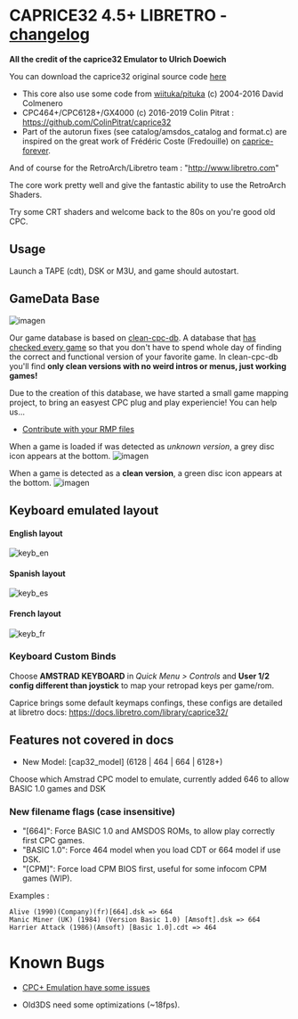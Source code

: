 # CAPRICE32 4.5+ LIBRETRO - [changelog](CHANGES.md)

**All the credit of the caprice32 Emulator to Ulrich Doewich**

You can download the caprice32 original source code [here](http://sourceforge.net/projects/caprice32/)

* This core also use some code from [wiituka/pituka](http://code.google.com/p/wiituka/) (c) 2004-2016 David Colmenero
* CPC464+/CPC6128+/GX4000 (c) 2016-2019 Colin Pitrat : https://github.com/ColinPitrat/caprice32
* Part of the autorun fixes (see catalog/amsdos_catalog and format.c) are inspired on the great work of Frédéric Coste (Fredouille) on [caprice-forever](https://www.cpc-power.com/cpcarchives/index.php?page=articles&num=445).

And of course for the RetroArch/Libretro team : "http://www.libretro.com"

The core work pretty well and give the fantastic ability to use the RetroArch Shaders.

Try some CRT shaders and welcome back to the 80s on you're good old CPC.

## Usage

Launch a TAPE (cdt), DSK or M3U, and game should autostart.


## GameData Base

![imagen](https://user-images.githubusercontent.com/560310/172238790-09ca924a-099c-4c45-a0be-1738b8d6fa6f.png)

Our game database is based on [clean-cpc-db](https://github.com/clean-cpc-db). A database that [has checked every game](https://github.com/libretro/libretro-cap32/issues/112) so that you don't have to spend whole day of finding the correct and functional version of your favorite game. In clean-cpc-db you'll find **only clean versions with no weird intros or menus, just working games!**

Due to the creation of this database, we have started a small game mapping project, to bring an easyest CPC plug and play experiencie! You can help us...

* [Contribute with your RMP files](https://github.com/libretro/libretro-cap32/wiki/%5Bcolaborate%5D-create-a-new-RMP-for-your-favorite-game!)

When a game is loaded if was detected as *unknown version*, a grey disc icon appears at the bottom.
![imagen](https://user-images.githubusercontent.com/560310/172237557-ed244c3d-78f5-41f2-92ce-4522d9491b2e.png)

When a game is detected as a **clean version**, a green disc icon appears at the bottom.
![imagen](https://user-images.githubusercontent.com/560310/172237853-0a18ebee-be5e-4dec-90fa-e4ca7b77a2d7.png)


## Keyboard emulated layout
#### English layout
![keyb_en](https://user-images.githubusercontent.com/560310/54316312-abdeb180-45e0-11e9-9063-faf78fec9d6d.png)
#### Spanish layout
![keyb_es](https://user-images.githubusercontent.com/560310/54316295-9ff2ef80-45e0-11e9-9ae4-a2e3fb064600.png)
#### French layout
![keyb_fr](https://user-images.githubusercontent.com/560310/54316280-97021e00-45e0-11e9-91b5-da73a87534d6.png)


### Keyboard Custom Binds
Choose **AMSTRAD KEYBOARD** in _Quick Menu > Controls_ and **User 1/2 config different than joystick** to map your retropad keys per game/rom.

Caprice brings some default keymaps confings, these configs are detailed at libretro docs: https://docs.libretro.com/library/caprice32/

## Features not covered in docs

 * New Model: [cap32_model] (6128 | 464 | 664 | 6128+)

Choose which Amstrad CPC model to emulate, currently added 646 to allow BASIC 1.0 games and DSK

### New filename flags (case insensitive)

* "[664]": Force BASIC 1.0 and AMSDOS ROMs, to allow play correctly first CPC games.
* "BASIC 1.0": Force 464 model when you load CDT or 664 model if use DSK.
* "[CPM]": Force load CPM BIOS first, useful for some infocom CPM games (WIP).

Examples :

```
Alive (1990)(Company)(fr)[664].dsk => 664
Manic Miner (UK) (1984) (Version Basic 1.0) [Amsoft].dsk => 664
Harrier Attack (1986)(Amsoft) [Basic 1.0].cdt => 464
```

# Known Bugs

- [CPC+ Emulation have some issues](https://github.com/libretro/libretro-cap32/issues/59)

- Old3DS need some optimizations (~18fps).
